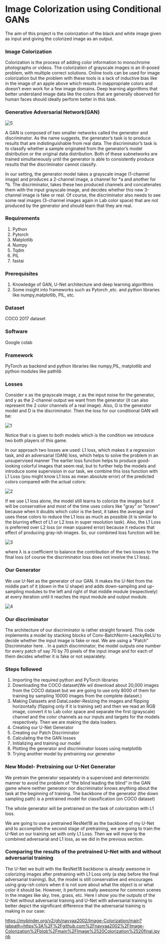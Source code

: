 # Image Colorization using Conditional GANs 

The aim of this project is the colorization of the black and white image given as input and giving the colorized image as an output.

### Image Colorization 

Colorization is the process of adding color information to monochrome photographs or videos. The colorization of grayscale images is an ill-posed problem, with multiple correct solutions. Online tools can be used for image colorization but the problem with these tools is a lack of inductive bias like in the image of an apple above which results in inappropriate colors and doesn’t even work for a few image domains. Deep learning algorithms that better understand image data like the colors that are generally observed for human faces should ideally perform better in this task.

### Generative Adversarial Network(GAN)


![5](https://user-images.githubusercontent.com/84587362/175053267-dea22ef2-6744-4115-905e-19be8b502411.png)



 A GAN is composed of two smaller networks called the generator and discriminator. As the name suggests, the generator’s task is to produce results that are indistinguishable from real data. The discriminator’s task is to classify whether a sample originated from the generator’s model distribution or the original data distribution. Both of these subnetworks are trained simultaneously until the generator is able to consistently produce results that the discriminator cannot classify.

 In our setting, the generator model takes a grayscale image (1-channel image) and produces a 2-channel image, a channel for *a and another for *b. The discriminator, takes these two produced channels and concatenates them with the input grayscale image, and decides whether this new 3-channel image is fake or real. Of course, the discriminator also needs to see some real images (3-channel images again in Lab color space) that are not produced by the generator and should learn that they are real. 
 
### Requirements
1) Python 
2) Pytorch
3) Matplotlib
4) Numpy
5) Tqdm
6) PIL
7) fastai

### Prerequisites
1) Knowledge of GAN, U-Net architecture and deep learning algorithms
2) Some insight into frameworks such as Pytorch ,etc. and python libraries like numpy,matplotlib, PIL, etc.

### Dataset
COCO 2017 dataset
 
### Software 
Google colab

### Framework
PyTorch as backend and python libraries like numpy,PIL, matplotlib and python modules like pathlib

 
### Losses
Consider x as the grayscale image, z as the input noise for the generator, and y as the 2-channel output we want from the generator (it can also represent the 2 color channels of a real image). Also, G is the generator model and D is the discriminator. Then the loss for our conditional GAN will be:

![1](https://user-images.githubusercontent.com/84587362/175051082-9720bf71-95ba-4ba1-a3c6-08acccfb9d15.jpg)

Notice that x is given to both models which is the condition we introduce two both players of this game. 

In our approach two losses are used: L1 loss, which makes it a regression task, and an adversarial (GAN) loss, which helps to solve the problem in an unsupervised manner
The earlier loss function helps to produce good-looking colorful images that seem real, but to further help the models and introduce some supervision in our task, we combine this loss function with L1 Loss (you might know L1 loss as mean absolute error) of the predicted colors compared with the actual colors:

![2](https://user-images.githubusercontent.com/84587362/175051547-089d54b0-6180-46d1-8eee-9f27d8310067.jpg)

If we use L1 loss alone, the model still learns to colorize the images but it will be conservative and most of the time uses colors like "gray" or "brown" because when it doubts which color is the best, it takes the average and uses these colors to reduce the L1 loss as much as possible (it is similar to the blurring effect of L1 or L2 loss in super resolution task). Also, the L1 Loss is preferred over L2 loss (or mean squared error) because it reduces that effect of producing gray-ish images. So, our combined loss function will be:

![3](https://user-images.githubusercontent.com/84587362/175051611-72b5e118-aa39-42c1-854f-d104ae6c1538.jpg)

where λ is a coefficient to balance the contribution of the two losses to the final loss (of course the discriminator loss does not involve the L1 loss).

### Our Generator
We use  U-Net as the generator of our GAN. It makes the U-Net from the middle part of it (down in the U shape) and adds down-sampling and up-sampling modules to the left and right of that middle module (respectively) at every iteration until it reaches the input module and output module.

![4](https://user-images.githubusercontent.com/84587362/175052033-fd8c1766-a1b0-4d6e-902a-7a03d8b9746b.png)


### Our discriminator
The architecture of our discriminator is rather straight forward. This code implements a model by stacking blocks of Conv-BatchNorm-LeackyReLU to decide whether the input image is fake or real. 
We are using a “Patch” Discriminator here. . In a patch discriminator, the model outputs one number for every patch of say 70 by 70 pixels of the input image and for each of them decides whether it is fake or not separately.

### Steps followed

1) Importing the required python and PyTorch libraries
2) Downloading the COCO dataset(We wil download about 20,000 images from the COCO dataset but we are going to use only 8000 of them for training by sampling 10000 images from the complete dataset.)
3) Making Datasets and DataLoader-Resizing the images and flipping horizontally (flipping only if it is training set) and then we read an RGB image, convert it to Lab color space and separate the first (grayscale) channel and the color channels as our inputs and targets for the models respectively. Then we are making the data loaders.
4) Creating our U-Net Generator
5) Creating our Patch Discriminator
6) Calculating the the GAN losses
7) Initializing and training our model
8) Plotting the generator and discriminator losses using matplotlib
9) Trying another model by pretraining our generator



### New Model- Pretraining our U-Net Generator


We  pretrain the generator separately in a supervised and deterministic manner to avoid the problem of “the blind leading the blind” in the GAN game where neither generator nor discriminator knows anything about the task at the beginning of training.
The backbone of the generator (the down sampling path) is a pretrained model for classification (on COCO dataset)

The whole generator will be pretrained on the task of colorization with L1 loss.

We are going to use a pretrained ResNet18 as the backbone of my U-Net and to accomplish the second stage of pretraining, we are going to train the U-Net on our training set with only L1 Loss. Then we will move to the combined adversarial and L1 loss, as we did in the previous section.
 
### Comparing the results of the pretrained U-Net with and without adversarial training

The U-Net we built with the ResNet18 backbone is already awesome in colorizing images after pretraining with L1 Loss only (a step before the final adversarial training). But, the model is still conservative and encourages using gray-ish colors when it is not sure about what the object is or what color it should be. However, it performs really awesome for common scenes in the images like sky, tree, grass, etc.
Here I show you the outputs of the U-Net without adversarial training and U-Net with adversarial training to better depict the significant difference that the adversarial training is making in our case:






https://mybinder.org/v2/gh/navyaa2002/Image-Colorization/main?labpath=https%3A%2F%2Fgithub.com%2Fnavyaa2002%2FImage-Colorization%2Fblob%2Fmain%2FImage%2520Colorization%2520final.ipynb
